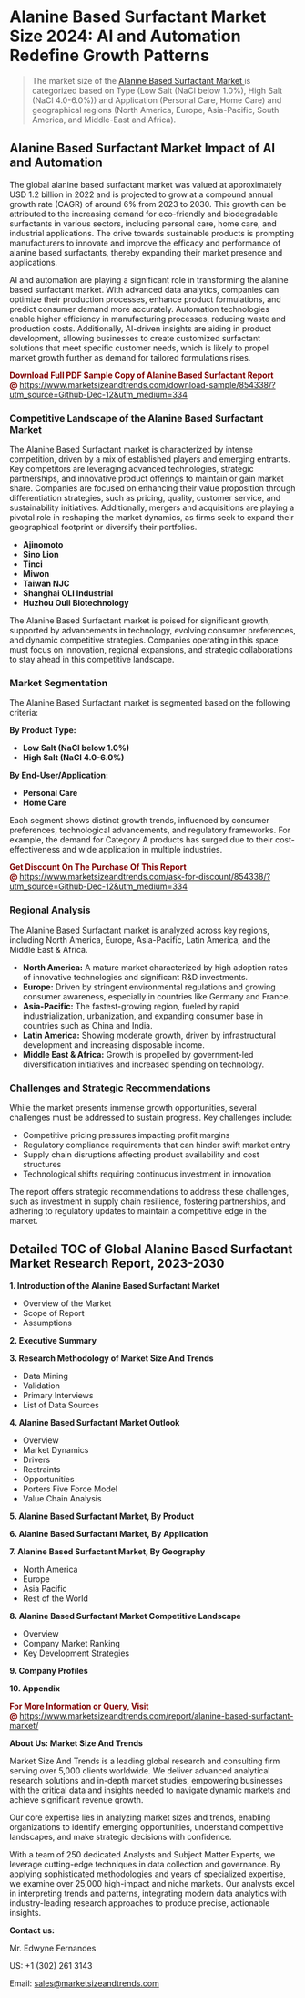 <H1>Alanine Based Surfactant Market Size 2024: AI and Automation Redefine Growth Patterns</H1><blockquote><p>The market size of the <a href="https://www.marketsizeandtrends.com/download-sample/854338/?utm_source=Github-Dec-12&amp;utm_medium=334" target="_blank">Alanine Based Surfactant Market </a>is categorized based on Type (Low Salt (NaCl below 1.0%), High Salt (NaCl 4.0-6.0%)) and Application (Personal Care, Home Care) and geographical regions (North America, Europe, Asia-Pacific, South America, and Middle-East and Africa).</p></blockquote><p><h2>Alanine Based Surfactant Market Impact of AI and Automation</h2><p>The global alanine based surfactant market was valued at approximately USD 1.2 billion in 2022 and is projected to grow at a compound annual growth rate (CAGR) of around 6% from 2023 to 2030. This growth can be attributed to the increasing demand for eco-friendly and biodegradable surfactants in various sectors, including personal care, home care, and industrial applications. The drive towards sustainable products is prompting manufacturers to innovate and improve the efficacy and performance of alanine based surfactants, thereby expanding their market presence and applications.</p><p>AI and automation are playing a significant role in transforming the alanine based surfactant market. With advanced data analytics, companies can optimize their production processes, enhance product formulations, and predict consumer demand more accurately. Automation technologies enable higher efficiency in manufacturing processes, reducing waste and production costs. Additionally, AI-driven insights are aiding in product development, allowing businesses to create customized surfactant solutions that meet specific customer needs, which is likely to propel market growth further as demand for tailored formulations rises.</p></p><p><strong><span style="color: #800000;">Download Full PDF Sample Copy of Alanine Based Surfactant Report @</span>&nbsp;</strong><a href="https://www.marketsizeandtrends.com/download-sample/854338/?utm_source=Github-Dec-12&amp;utm_medium=334">https://www.marketsizeandtrends.com/download-sample/854338/?utm_source=Github-Dec-12&amp;utm_medium=334</a></p><h3>Competitive Landscape of the Alanine Based Surfactant Market</h3><p>The Alanine Based Surfactant market is characterized by intense competition, driven by a mix of established players and emerging entrants. Key competitors are leveraging advanced technologies, strategic partnerships, and innovative product offerings to maintain or gain market share. Companies are focused on enhancing their value proposition through differentiation strategies, such as pricing, quality, customer service, and sustainability initiatives. Additionally, mergers and acquisitions are playing a pivotal role in reshaping the market dynamics, as firms seek to expand their geographical footprint or diversify their portfolios.</p><p><strong><p><ul><li>Ajinomoto </li><li> Sino Lion </li><li> Tinci </li><li> Miwon </li><li> Taiwan NJC </li><li> Shanghai OLI Industrial </li><li> Huzhou Ouli Biotechnology</p></li></ul></p></strong></p><p>The Alanine Based Surfactant market is poised for significant growth, supported by advancements in technology, evolving consumer preferences, and dynamic competitive strategies. Companies operating in this space must focus on innovation, regional expansions, and strategic collaborations to stay ahead in this competitive landscape.</p><h3>Market Segmentation</h3><p>The Alanine Based Surfactant market is segmented based on the following criteria:</p><p><strong>By Product Type:</strong></p><p><strong><p><ul><li>Low Salt (NaCl below 1.0%) </li><li> High Salt (NaCl 4.0-6.0%)</p></li></ul></p></strong></p><p><strong>By End-User/Application:</strong></p><p><strong><p><ul><li>Personal Care </li><li> Home Care</p></li></ul></p></strong></p><p>Each segment shows distinct growth trends, influenced by consumer preferences, technological advancements, and regulatory frameworks. For example, the demand for Category A products has surged due to their cost-effectiveness and wide application in multiple industries.</p><p><strong><span style="color: #800000;">Get Discount On The Purchase Of This Report @&nbsp;</span></strong><a href="https://www.marketsizeandtrends.com/ask-for-discount/854338/?utm_source=Github-Dec-12&amp;utm_medium=334">https://www.marketsizeandtrends.com/ask-for-discount/854338/?utm_source=Github-Dec-12&amp;utm_medium=334</a></p><h3>Regional Analysis</h3><p>The Alanine Based Surfactant market is analyzed across key regions, including North America, Europe, Asia-Pacific, Latin America, and the Middle East &amp; Africa.</p><ul><li><strong>North America:</strong> A mature market characterized by high adoption rates of innovative technologies and significant R&amp;D investments.</li><li><strong>Europe:</strong> Driven by stringent environmental regulations and growing consumer awareness, especially in countries like Germany and France.</li><li><strong>Asia-Pacific:</strong> The fastest-growing region, fueled by rapid industrialization, urbanization, and expanding consumer base in countries such as China and India.</li><li><strong>Latin America:</strong> Showing moderate growth, driven by infrastructural development and increasing disposable income.</li><li><strong>Middle East &amp; Africa:</strong> Growth is propelled by government-led diversification initiatives and increased spending on technology.</li></ul><h3>Challenges and Strategic Recommendations</h3><p>While the market presents immense growth opportunities, several challenges must be addressed to sustain progress. Key challenges include:</p><ul><li>Competitive pricing pressures impacting profit margins</li><li>Regulatory compliance requirements that can hinder swift market entry</li><li>Supply chain disruptions affecting product availability and cost structures</li><li>Technological shifts requiring continuous investment in innovation</li></ul><p>The report offers strategic recommendations to address these challenges, such as investment in supply chain resilience, fostering partnerships, and adhering to regulatory updates to maintain a competitive edge in the market.</p><h2>Detailed TOC of Global Alanine Based Surfactant Market Research Report, 2023-2030</h2><p><strong>1. Introduction of the Alanine Based Surfactant Market</strong></p><ul><li>Overview of the Market</li><li>Scope of Report</li><li>Assumptions&nbsp;</li></ul><p><strong>2. Executive Summary</strong></p><p><strong>3. Research Methodology of <strong>Market Size And Trends</strong></strong></p><ul><li>Data Mining</li><li>Validation</li><li>Primary Interviews</li><li>List of Data Sources&nbsp;</li></ul><p><strong>4. Alanine Based Surfactant Market Outlook</strong></p><ul><li>Overview</li><li>Market Dynamics</li><li>Drivers</li><li>Restraints</li><li>Opportunities</li><li>Porters Five Force Model</li><li>Value Chain Analysis&nbsp;</li></ul><p><strong>5. Alanine Based Surfactant Market, By Product</strong></p><p><strong>6. Alanine Based Surfactant Market, By Application</strong></p><p><strong>7. Alanine Based Surfactant Market, By Geography</strong></p><ul><li>North America</li><li>Europe</li><li>Asia Pacific</li><li>Rest of the World&nbsp;</li></ul><p><strong>8. Alanine Based Surfactant Market Competitive Landscape</strong></p><ul><li>Overview</li><li>Company Market Ranking</li><li>Key Development Strategies&nbsp;</li></ul><p><strong>9. Company Profiles</strong></p><p><strong>10. Appendix</strong></p><p><strong><span style="color: #800000;">For More Information or Query, Visit @&nbsp;</span></strong><a href="https://www.marketsizeandtrends.com/report/alanine-based-surfactant-market/">https://www.marketsizeandtrends.com/report/alanine-based-surfactant-market/</a></p><p></p><p><strong>About Us:&nbsp;Market Size And Trends</strong></p><p>Market Size And Trends&nbsp;is a leading global research and consulting firm serving over 5,000 clients worldwide. We deliver advanced analytical research solutions and in-depth market studies, empowering businesses with the critical data and insights needed to navigate dynamic markets and achieve significant revenue growth.</p><p>Our core expertise lies in analyzing market sizes and trends, enabling organizations to identify emerging opportunities, understand competitive landscapes, and make strategic decisions with confidence.</p><p>With a team of 250 dedicated Analysts and Subject Matter Experts, we leverage cutting-edge techniques in data collection and governance. By applying sophisticated methodologies and years of specialized expertise, we examine over 25,000 high-impact and niche markets. Our analysts excel in interpreting trends and patterns, integrating modern data analytics with industry-leading research approaches to produce precise, actionable insights.</p><p><strong>Contact us:</strong></p><p>Mr. Edwyne Fernandes</p><p>US: +1 (302) 261 3143</p><p>Email: <a href="mailto:sales@marketsizeandtrends.com">sales@marketsizeandtrends.com</a>&nbsp;</p>
